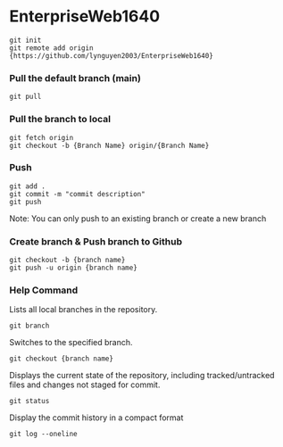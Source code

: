 # EnterpriseWeb1640
```
git init 
git remote add origin {https://github.com/lynguyen2003/EnterpriseWeb1640}
```
### Pull the default branch (main)
```
git pull
```
### Pull the branch to local
```
git fetch origin
git checkout -b {Branch Name} origin/{Branch Name}
```
### Push 
```
git add .
git commit -m "commit description"
git push
```
Note: You can only push to an existing branch or create a new branch
### Create branch & Push branch to Github
```
git checkout -b {branch name}
git push -u origin {branch name}
```
### Help Command
Lists all local branches in the repository.
```
git branch
```
Switches to the specified branch.
```
git checkout {branch name}
```
Displays the current state of the repository, including tracked/untracked files and changes not staged for commit.
```
git status
```
Display the commit history in a compact format
```
git log --oneline
```
